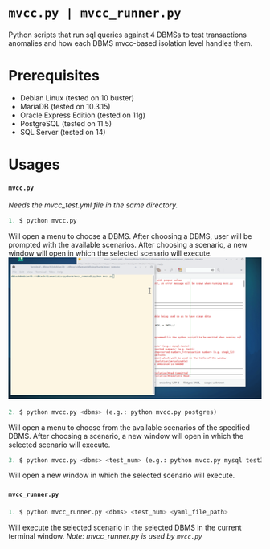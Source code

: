 # ``mvcc.py | mvcc_runner.py``


Python scripts that run sql queries against 4 DBMSs to test transactions anomalies and how each DBMS mvcc-based isolation level handles them.


# Prerequisites

  - Debian Linux (tested on 10 buster)
  - MariaDB (tested on 10.3.15)
  - Oracle Express Edition (tested on 11g)
  - PostgreSQL (tested on 11.5)
  - SQL Server (tested on 14)


# Usages
 #### ``mvcc.py``
 _Needs the mvcc_test.yml file in the same directory._
```python
1. $ python mvcc.py
```
Will open a menu to choose a DBMS.
After choosing a DBMS, user will be prompted with the available scenarios.
After choosing a scenario, a new window will open in which the selected scenario will execute.
![Alt text](./showcase.gif "Title")

```python
2. $ python mvcc.py <dbms> (e.g.: python mvcc.py postgres)
```
Will open a menu to choose from the available scenarios of the specified DBMS.
After choosing a scenario, a new window will open in which the selected scenario will execute.

```python
3. $ python mvcc.py <dbms> <test_num> (e.g.: python mvcc.py mysql test3)
```
Will open a new window in which the selected scenario will execute.

 #### ``mvcc_runner.py``
```python
1. $ python mvcc_runner.py <dbms> <test_num> <yaml_file_path>
```
Will execute the selected scenario in the selected DBMS in the current terminal window.
_Note: mvcc_runner.py is used by ``mvcc.py``_
